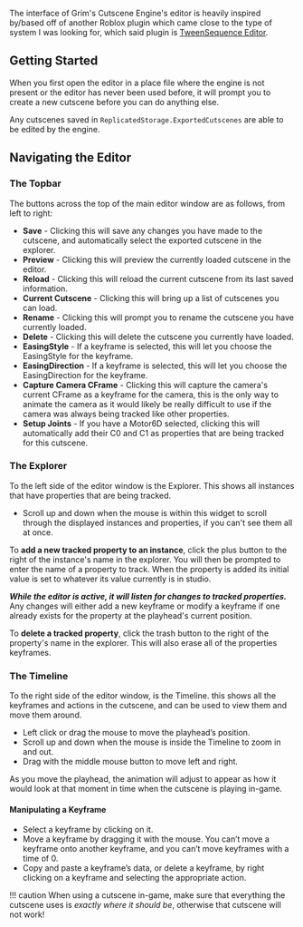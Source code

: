 The interface of Grim's Cutscene Engine's editor is heavily inspired by/based off of another Roblox plugin which came close to the type of system I was looking for, which said plugin is [TweenSequence Editor](https://devforum.roblox.com/t/tweensequence-editor/218976).

## Getting Started

When you first open the editor in a place file where the engine is not present or the editor has never been used before, it will prompt you to create a new cutscene before you can do anything else.

Any cutscenes saved in `ReplicatedStorage.ExportedCutscenes` are able to be edited by the engine.

## Navigating the Editor

### The Topbar

The buttons across the top of the main editor window are as follows, from left to right:

* **Save**
    \- Clicking this will save any changes you have made to the cutscene, and automatically select the exported cutscene in the explorer.
* **Preview**
    \- Clicking this will preview the currently loaded cutscene in the editor.
* **Reload**
    \- Clicking this will reload the current cutscene from its last saved information.
* **Current Cutscene**
    \- Clicking this will bring up a list of cutscenes you can load.
* **Rename**
    \- Clicking this will prompt you to rename the cutscene you have currently loaded.
* **Delete**
    \- Clicking this will delete the cutscene you currently have loaded.
* **EasingStyle**
    \- If a keyframe is selected, this will let you choose the EasingStyle for the keyframe.
* **EasingDirection**
    \- If a keyframe is selected, this will let you choose the EasingDirection for the keyframe.
* **Capture Camera CFrame**
    \- Clicking this will capture the camera's current CFrame as a keyframe for the camera, this is the only way to animate the camera as it would likely be really difficult to use if the camera was always being tracked like other properties.
* **Setup Joints**
    \- If you have a Motor6D selected, clicking this will automatically add their C0 and C1 as properties that are being tracked for this cutscene.

### The Explorer

To the left side of the editor window is the Explorer. This shows all instances that have properties that are being tracked.

* Scroll up and down when the mouse is within this widget to scroll through the displayed instances and properties, if you can't see them all at once.

To **add a new tracked property to an instance**, click the plus button to the right of the instance's name in the explorer. You will then be prompted to enter the name of a property to track. When the property is added its initial value is set to whatever its value currently is in studio.

***While the editor is active, it will listen for changes to tracked properties.*** Any changes will either add a new keyframe or modify a keyframe if one already exists for the property at the playhead's current position.

To **delete a tracked property**, click the trash button to the right of the property's name in the explorer. This will also erase all of the properties keyframes.

### The Timeline

To the right side of the editor window, is the Timeline. this shows all the keyframes and actions in the cutscene, and can be used to view them and move them around.

* Left click or drag the mouse to move the playhead’s position.
* Scroll up and down when the mouse is inside the Timeline to zoom in and out.
* Drag with the middle mouse button to move left and right.

As you move the playhead, the animation will adjust to appear as how it would look at that moment in time when the cutscene is playing in-game.

#### Manipulating a Keyframe

* Select a keyframe by clicking on it.
* Move a keyframe by dragging it with the mouse. You can’t move a keyframe onto another keyframe, and you can’t move keyframes with a time of 0.
* Copy and paste a keyframe’s data, or delete a keyframe, by right clicking on a keyframe and selecting the appropriate action.

!!! caution
    When using a cutscene in-game, make sure that everything the cutscene uses is *exactly where it should be*, otherwise that cutscene will not work!